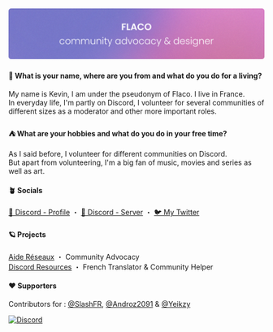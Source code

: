 ![Flaqeau](https://github.com/Flaqeau/Flaqeau/blob/main/readme.png)
---

>
#### 🤔 **What is your name, where are you from and what do you do for a living?**
My name is Kevin, I am under the pseudonym of Flaco. I live in France.
<br/>
In everyday life, I'm partly on Discord, I volunteer for several communities of different sizes as a moderator and other more important roles.

>
#### ⛺ **What are your hobbies and what do you do in your free time?**
As I said before, I volunteer for different communities on Discord.
<br/>
But apart from volunteering, I'm a big fan of music, movies and series as well as art.

>
#### 🪴 Socials
[💭 Discord - Profile](https://discord.com/users/242843345196548097) ・ [💭 Discord - Server](https://discord.gg/JwdFZmm6y2) ・ [🐦 My Twitter](https://twitter.com/Flaqeau)

>
#### 🪐 **Projects**
[Aide Réseaux](https://discord.gg/reseaux) ・ Community Advocacy
<br/>
[Discord Resources](https://discordresources.com/) ・ French Translator & Community Helper
<br/>

>
#### ❤️ **Supporters**
Contributors for : [@SlashFR](https://github.com/SlashFR), [@Androz2091](https://github.com/Androz2091) & [@Yeikzy](https://github.com/Yeikzy)<br/>

[![Discord](https://lanyard.cnrad.dev/api/242843345196548097)](https://discord.com/users/242843345196548097)

